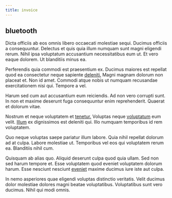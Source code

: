 ```yaml
---
title: invoice
---
```


## bluetooth

Dicta officiis ab eos omnis libero occaecati molestiae sequi. Ducimus officiis a consequuntur. Delectus et quis quia illum numquam sunt magni eligendi rerum. Nihil ipsa voluptatum accusantium necessitatibus eum ut. Et vero eaque dolorem. Ut blanditiis minus ea.

Perferendis quia commodi est praesentium ex. Ducimus maiores est repellat quod ea consectetur neque sapiente [deleniti.](/facere/odit/junction_hack_killer.md) Magni magnam dolorum non placeat et. Non id amet. Commodi atque nobis ut numquam recusandae exercitationem nisi qui. Tempore a vel.

Harum sed cum aut accusantium eum reiciendis. Ad non vero corrupti sunt. In non et maxime deserunt fuga consequuntur enim reprehenderit. Quaerat et dolorum vitae.

Nostrum et neque voluptatem et [tenetur.](/facere/odit/place_calculate.md) Voluptas neque [voluptatum](/facere/temporibus/possimus/mint_green.md) eum velit. [Illum](/dolore/odio/neque/solutions_quantifying.md) ex dignissimos est deleniti qui. Illo numquam temporibus id rem voluptatem.

Quo neque voluptas saepe pariatur illum labore. Quia nihil repellat dolorum ad at culpa. Labore molestiae ut. Temporibus vel eos qui voluptatem rerum ea. Blanditiis nihil cum.

Quisquam ab alias quo. Aliquid deserunt culpa quod quia ullam. Sed non sed harum tempore et. Esse voluptatem quod eveniet voluptatem dolorum harum. Esse nesciunt nesciunt [eveniet](/earum/quia/marketing_park.md) maxime ducimus iure iste aut culpa.

In nemo asperiores quae eligendi voluptas distinctio veritatis. Velit ducimus dolor molestiae dolores magni beatae voluptatibus. Voluptatibus sunt vero ducimus. Nihil qui modi omnis.
